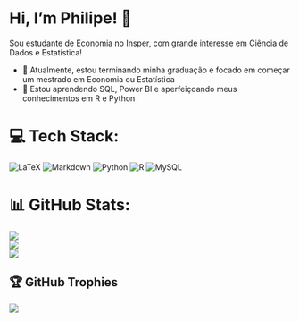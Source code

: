 # Hi, I’m Philipe! :wave:

Sou estudante de Economia no Insper, com grande interesse em Ciência de Dados e Estatística!

- :dart: Atualmente, estou terminando minha graduação e focado em começar um mestrado em Economia ou Estatística
- :ledger: Estou aprendendo SQL, Power BI e aperfeiçoando meus conhecimentos em R e Python


# 💻 Tech Stack:
![LaTeX](https://img.shields.io/badge/latex-%23008080.svg?style=for-the-badge&logo=latex&logoColor=white) ![Markdown](https://img.shields.io/badge/markdown-%23000000.svg?style=for-the-badge&logo=markdown&logoColor=white) ![Python](https://img.shields.io/badge/python-3670A0?style=for-the-badge&logo=python&logoColor=ffdd54) ![R](https://img.shields.io/badge/r-%23276DC3.svg?style=for-the-badge&logo=r&logoColor=white) ![MySQL](https://img.shields.io/badge/mysql-4479A1.svg?style=for-the-badge&logo=mysql&logoColor=white)
# 📊 GitHub Stats:
![](https://github-readme-stats.vercel.app/api?username=phiLdias25&theme=github_dark&hide_border=false&include_all_commits=true&count_private=true)<br/>
![](https://github-readme-streak-stats.herokuapp.com/?user=phiLdias25&theme=github_dark&hide_border=false)<br/>
![](https://github-readme-stats.vercel.app/api/top-langs/?username=phiLdias25&theme=github_dark&hide_border=false&include_all_commits=true&count_private=true&layout=compact)

## 🏆 GitHub Trophies
![](https://github-profile-trophy.vercel.app/?username=phiLdias25&theme=radical&no-frame=true&no-bg=false&margin-w=4)

<!-- Proudly created with GPRM ( https://gprm.itsvg.in ) -->
